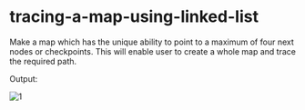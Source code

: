# tracing-a-map-using-linked-list
Make a map which has the unique ability to point to a maximum of four next nodes or checkpoints. This will enable user to create a whole map and trace the required path.

Output:

![1](https://cloud.githubusercontent.com/assets/23115100/25716975/aa865ef6-311e-11e7-973a-c6c3e141c19f.png)

